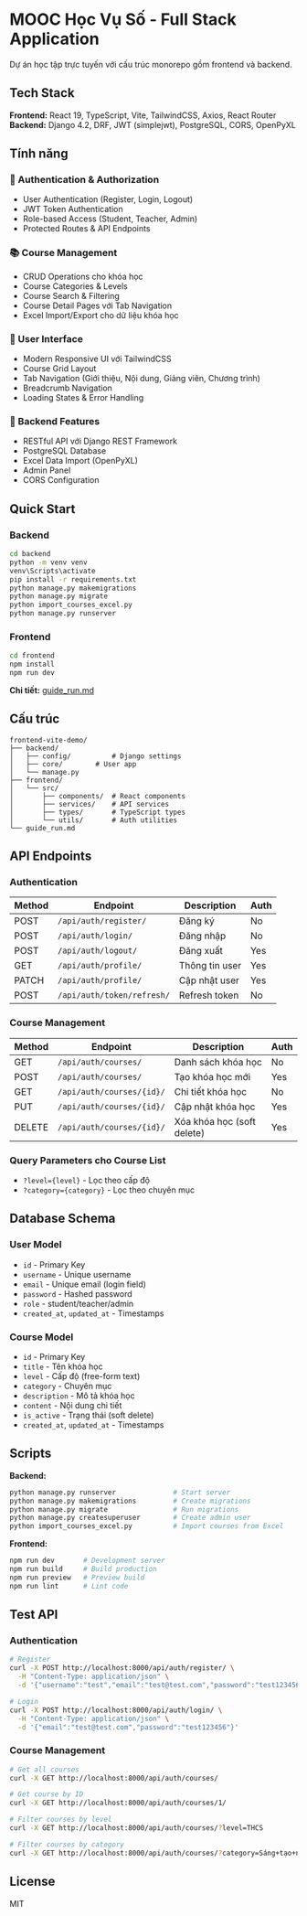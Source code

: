 # MOOC Học Vụ Số - Full Stack Application

Dự án học tập trực tuyến với cấu trúc monorepo gồm frontend và backend.

## Tech Stack

**Frontend:** React 19, TypeScript, Vite, TailwindCSS, Axios, React Router  
**Backend:** Django 4.2, DRF, JWT (simplejwt), PostgreSQL, CORS, OpenPyXL

## Tính năng

### 🔐 Authentication & Authorization
- User Authentication (Register, Login, Logout)
- JWT Token Authentication
- Role-based Access (Student, Teacher, Admin)
- Protected Routes & API Endpoints

### 📚 Course Management
- CRUD Operations cho khóa học
- Course Categories & Levels
- Course Search & Filtering
- Course Detail Pages với Tab Navigation
- Excel Import/Export cho dữ liệu khóa học

### 🎨 User Interface
- Modern Responsive UI với TailwindCSS
- Course Grid Layout
- Tab Navigation (Giới thiệu, Nội dung, Giảng viên, Chương trình)
- Breadcrumb Navigation
- Loading States & Error Handling

### 🔧 Backend Features
- RESTful API với Django REST Framework
- PostgreSQL Database
- Excel Data Import (OpenPyXL)
- Admin Panel
- CORS Configuration

## Quick Start

### Backend
```bash
cd backend
python -m venv venv
venv\Scripts\activate
pip install -r requirements.txt
python manage.py makemigrations 
python manage.py migrate
python import_courses_excel.py
python manage.py runserver
```

### Frontend
```bash
cd frontend
npm install
npm run dev
```

**Chi tiết:** [guide_run.md](./guide_run.md)

## Cấu trúc

```
frontend-vite-demo/
├── backend/
│   ├── config/          # Django settings
│   ├── core/        # User app
│   └── manage.py
├── frontend/
│   └── src/
│       ├── components/  # React components
│       ├── services/    # API services
│       ├── types/       # TypeScript types
│       └── utils/       # Auth utilities
└── guide_run.md
```

## API Endpoints

### Authentication
| Method | Endpoint | Description | Auth |
|--------|----------|-------------|------|
| POST | `/api/auth/register/` | Đăng ký | No |
| POST | `/api/auth/login/` | Đăng nhập | No |
| POST | `/api/auth/logout/` | Đăng xuất | Yes |
| GET | `/api/auth/profile/` | Thông tin user | Yes |
| PATCH | `/api/auth/profile/` | Cập nhật user | Yes |
| POST | `/api/auth/token/refresh/` | Refresh token | No |

### Course Management
| Method | Endpoint | Description | Auth |
|--------|----------|-------------|------|
| GET | `/api/auth/courses/` | Danh sách khóa học | No |
| POST | `/api/auth/courses/` | Tạo khóa học mới | Yes |
| GET | `/api/auth/courses/{id}/` | Chi tiết khóa học | No |
| PUT | `/api/auth/courses/{id}/` | Cập nhật khóa học | Yes |
| DELETE | `/api/auth/courses/{id}/` | Xóa khóa học (soft delete) | Yes |

### Query Parameters cho Course List
- `?level={level}` - Lọc theo cấp độ
- `?category={category}` - Lọc theo chuyên mục

## Database Schema

### User Model
- `id` - Primary Key
- `username` - Unique username
- `email` - Unique email (login field)
- `password` - Hashed password
- `role` - student/teacher/admin
- `created_at`, `updated_at` - Timestamps

### Course Model
- `id` - Primary Key
- `title` - Tên khóa học
- `level` - Cấp độ (free-form text)
- `category` - Chuyên mục
- `description` - Mô tả khóa học
- `content` - Nội dung chi tiết
- `is_active` - Trạng thái (soft delete)
- `created_at`, `updated_at` - Timestamps

## Scripts

**Backend:**
```bash
python manage.py runserver              # Start server
python manage.py makemigrations         # Create migrations
python manage.py migrate                # Run migrations
python manage.py createsuperuser        # Create admin user
python import_courses_excel.py          # Import courses from Excel
```

**Frontend:**
```bash
npm run dev       # Development server
npm run build     # Build production
npm run preview   # Preview build
npm run lint      # Lint code
```

## Test API

### Authentication
```bash
# Register
curl -X POST http://localhost:8000/api/auth/register/ \
  -H "Content-Type: application/json" \
  -d '{"username":"test","email":"test@test.com","password":"test123456","confirm_password":"test123456"}'

# Login
curl -X POST http://localhost:8000/api/auth/login/ \
  -H "Content-Type: application/json" \
  -d '{"email":"test@test.com","password":"test123456"}'
```

### Course Management
```bash
# Get all courses
curl -X GET http://localhost:8000/api/auth/courses/

# Get course by ID
curl -X GET http://localhost:8000/api/auth/courses/1/

# Filter courses by level
curl -X GET http://localhost:8000/api/auth/courses/?level=THCS

# Filter courses by category
curl -X GET http://localhost:8000/api/auth/courses/?category=Sáng+tạo+nội+dung
```

## License

MIT

